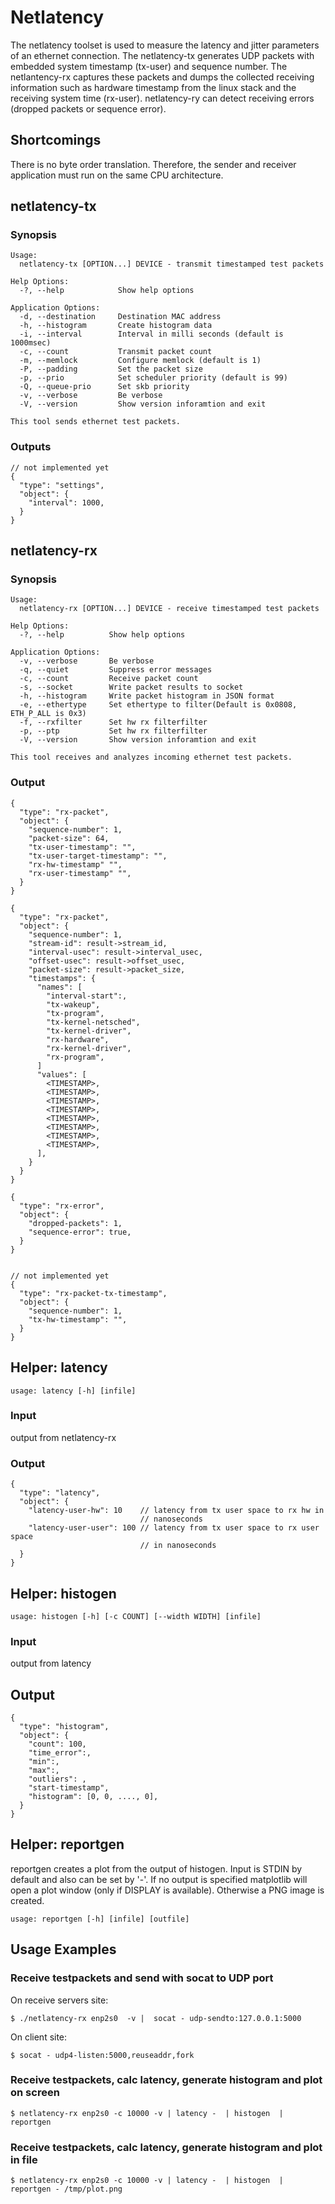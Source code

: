 # Netlatency

The netlatency toolset is used to measure the latency and jitter parameters
of an ethernet connection. The netlatency-tx generates UDP packets with
embedded system timestamp (tx-user) and sequence number. The netlantency-rx
captures these packets and dumps the collected receiving information such
as hardware timestamp from the linux stack and the receiving system time
(rx-user). netlatency-ry can detect receiving errors (dropped packets or
sequence error).

## Shortcomings

There is no byte order translation. Therefore, the sender and receiver
application must run on the same CPU architecture.

## netlatency-tx

### Synopsis

    Usage:
      netlatency-tx [OPTION...] DEVICE - transmit timestamped test packets

    Help Options:
      -?, --help            Show help options

    Application Options:
      -d, --destination     Destination MAC address
      -h, --histogram       Create histogram data
      -i, --interval        Interval in milli seconds (default is 1000msec)
      -c, --count           Transmit packet count
      -m, --memlock         Configure memlock (default is 1)
      -P, --padding         Set the packet size
      -p, --prio            Set scheduler priority (default is 99)
      -Q, --queue-prio      Set skb priority
      -v, --verbose         Be verbose
      -V, --version         Show version inforamtion and exit

    This tool sends ethernet test packets.

### Outputs

    // not implemented yet
    {
      "type": "settings",
      "object": {
        "interval": 1000,
      }
    }

## netlatency-rx

### Synopsis

    Usage:
      netlatency-rx [OPTION...] DEVICE - receive timestamped test packets

    Help Options:
      -?, --help          Show help options

    Application Options:
      -v, --verbose       Be verbose
      -q, --quiet         Suppress error messages
      -c, --count         Receive packet count
      -s, --socket        Write packet results to socket
      -h, --histogram     Write packet histogram in JSON format
      -e, --ethertype     Set ethertype to filter(Default is 0x0808, ETH_P_ALL is 0x3)
      -f, --rxfilter      Set hw rx filterfilter
      -p, --ptp           Set hw rx filterfilter
      -V, --version       Show version inforamtion and exit

    This tool receives and analyzes incoming ethernet test packets.


### Output

    {
      "type": "rx-packet",
      "object": {
        "sequence-number": 1,
        "packet-size": 64,
        "tx-user-timestamp": "",
        "tx-user-target-timestamp": "",
        "rx-hw-timestamp" "",
        "rx-user-timestamp" "",
      }
    }

    {
      "type": "rx-packet",
      "object": {
        "sequence-number": 1,
        "stream-id": result->stream_id,
        "interval-usec": result->interval_usec,
        "offset-usec": result->offset_usec,
        "packet-size": result->packet_size,
        "timestamps": {
          "names": [
            "interval-start":,
            "tx-wakeup",
            "tx-program",
            "tx-kernel-netsched",
            "tx-kernel-driver",
            "rx-hardware",
            "rx-kernel-driver",
            "rx-program",
          ]
          "values": [
            <TIMESTAMP>,
            <TIMESTAMP>,
            <TIMESTAMP>,
            <TIMESTAMP>,
            <TIMESTAMP>,
            <TIMESTAMP>,
            <TIMESTAMP>,
            <TIMESTAMP>,
          ],
        }
      }
    }

    {
      "type": "rx-error",
      "object": {
        "dropped-packets": 1,
        "sequence-error": true,
      }
    }


    // not implemented yet
    {
      "type": "rx-packet-tx-timestamp",
      "object": {
        "sequence-number": 1,
        "tx-hw-timestamp": "",
      }
    }



## Helper: latency

	usage: latency [-h] [infile]

### Input

output from netlatency-rx

### Output

    {
      "type": "latency",
      "object": {
        "latency-user-hw": 10    // latency from tx user space to rx hw in
                                 // nanoseconds
        "latency-user-user": 100 // latency from tx user space to rx user space
                                 // in nanoseconds
      }
    }



## Helper: histogen

	usage: histogen [-h] [-c COUNT] [--width WIDTH] [infile]

### Input

output from latency

## Output
    {
      "type": "histogram",
      "object": {
        "count": 100,
        "time_error":,
        "min":,
        "max":,
        "outliers": ,
        "start-timestamp",
        "histogram": [0, 0, ...., 0],
      }
    }


## Helper: reportgen

reportgen creates a plot from the output of histogen. Input is STDIN by default and also can be
set by '-'. If no output is specified matplotlib will open a plot window (only if DISPLAY is available). Otherwise a PNG image is created.


    usage: reportgen [-h] [infile] [outfile]

## Usage Examples


### Receive testpackets and send with socat to UDP port

On receive servers site:

    $ ./netlatency-rx enp2s0  -v |  socat - udp-sendto:127.0.0.1:5000


On client site:

    $ socat - udp4-listen:5000,reuseaddr,fork


### Receive testpackets, calc latency, generate histogram and plot on screen

    $ netlatency-rx enp2s0 -c 10000 -v | latency -  | histogen  | reportgen

### Receive testpackets, calc latency, generate histogram and plot in file

    $ netlatency-rx enp2s0 -c 10000 -v | latency -  | histogen  | reportgen - /tmp/plot.png
